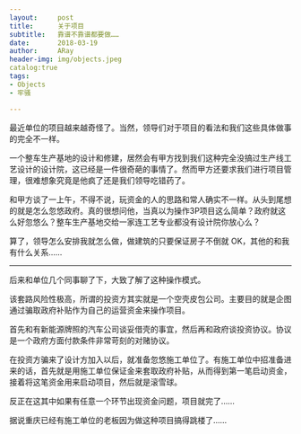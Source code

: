 ```yaml
---
layout:     post
title:      关于项目
subtitle:   靠谱不靠谱都要做……
date:       2018-03-19
author:     ARay
header-img: img/objects.jpeg
catalog:true
tags:
- Objects
- 牢骚

---
```


最近单位的项目越来越奇怪了。当然，领导们对于项目的看法和我们这些具体做事的完全不一样。

一个整车生产基地的设计和修建，居然会有甲方找到我们这种完全没搞过生产线工艺设计的设计院，这已经是一件很奇葩的事情了。然而甲方还要求我们进行项目管理，很难想象究竟是他疯了还是我们领导吃错药了。

和甲方谈了一上午，不得不说，玩资金的人的思路和常人确实不一样。从头到尾想的就是怎么忽悠政府。真的很想问他，当真以为操作3P项目这么简单？政府就这么好忽悠么？整车生产基地交给一家连工艺专业都没有设计院你放心么？

算了，领导怎么安排我就怎么做，做建筑的只要保证房子不倒就 OK，其他的和我有什么关系……

----

后来和单位几个同事聊了下，大致了解了这种操作模式。

该套路风险性极高，所谓的投资方其实就是一个空壳皮包公司。主要目的就是企图通过骗取政府补贴作为自己的运营资金来操作项目。

首先和有新能源牌照的汽车公司谈妥借壳的事宜，然后再和政府谈投资协议。协议是一个政府方面付款条件非常苛刻的对赌协议。

在投资方骗来了设计方加入以后，就准备忽悠施工单位了。有施工单位中招准备进来的话，首先就是用施工单位保证金来套取政府补贴，从而得到第一笔启动资金，接着将这笔资金用来启动项目，然后就是滚雪球。

反正在这其中如果有任意一个环节出现资金问题，项目就完了……

据说重庆已经有施工单位的老板因为做这种项目搞得跳楼了……



